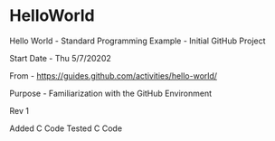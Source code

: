 # HelloWorld

Hello World - Standard Programming Example - Initial GitHub Project

Start Date - Thu 5/7/20202

From - https://guides.github.com/activities/hello-world/

Purpose - Familiarization with the GitHub Environment

Rev 1

  Added C Code
  Tested C Code

